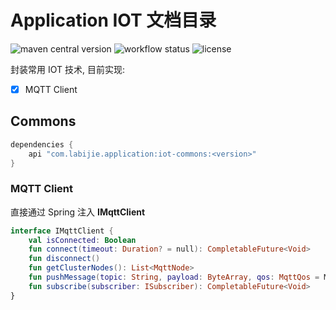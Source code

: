 # Application IOT 文档目录

![maven central version](https://img.shields.io/maven-central/v/com.labijie.application/iot-commons?style=flat-square)
![workflow status](https://img.shields.io/github/workflow/status/hongque-pro/application-iot/Gradle%20Build%20And%20Release?label=CI%20publish&style=flat-square)
![license](https://img.shields.io/github/license/hongque-pro/application-iot?style=flat-square)

封装常用 IOT 技术, 目前实现:

- [x] MQTT Client

## Commons

```groovy
dependencies {
    api "com.labijie.application:iot-commons:<version>"
}
```

### MQTT Client 

直接通过 Spring 注入 **IMqttClient**

```kotlin
interface IMqttClient {
    val isConnected: Boolean
    fun connect(timeout: Duration? = null): CompletableFuture<Void>
    fun disconnect()
    fun getClusterNodes(): List<MqttNode>
    fun pushMessage(topic: String, payload: ByteArray, qos: MqttQos = MqttQos.AT_MOST_ONCE): CompletableFuture<Void>
    fun subscribe(subscriber: ISubscriber): CompletableFuture<Void>
}
```
